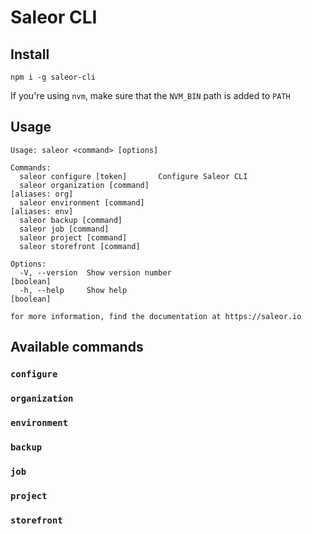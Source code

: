 # Saleor CLI

## Install

```
npm i -g saleor-cli
```

If you're using `nvm`, make sure that the `NVM_BIN` path is added to `PATH`

## Usage

```
Usage: saleor <command> [options]

Commands:
  saleor configure [token]       Configure Saleor CLI
  saleor organization [command]                                   [aliases: org]
  saleor environment [command]                                    [aliases: env]
  saleor backup [command]
  saleor job [command]
  saleor project [command]
  saleor storefront [command]

Options:
  -V, --version  Show version number                                   [boolean]
  -h, --help     Show help                                             [boolean]

for more information, find the documentation at https://saleor.io
```

## Available commands

### `configure`

### `organization`

### `environment`

### `backup`

### `job`

### `project`

### `storefront`